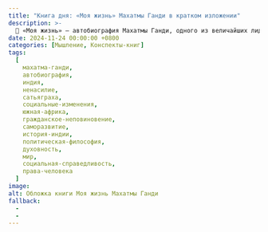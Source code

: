 ```yaml
---
title: "Книга дня: «Моя жизнь» Махатмы Ганди в кратком изложении"
description: >-
  🌿 «Моя жизнь» — автобиография Махатмы Ганди, одного из величайших лидеров мира, в которой он откровенно рассказывает о своем пути к духовному просветлению и борьбе за независимость Индии с помощью принципов ненасилия и правды. Узнайте, как Махатма Ганди прошел путь от юности до лидера Индии. Книга "Моя жизнь" раскрывает силу ненасилия и истины. Читайте обзор!
date: 2024-11-24 00:00:00 +0800
categories: [Мышление, Конспекты-книг]
tags:
  [
    махатма-ганди,
    автобиография,
    индия,
    ненасилие,
    сатьяграха,
    социальные-изменения,
    южная-африка,
    гражданское-неповиновение,
    саморазвитие,
    история-индии,
    политическая-философия,
    духовность,
    мир,
    социальная-справедливость,
    права-человека
  ]
image: 
alt: Обложка книги Моя жизнь Махатмы Ганди
fallback:
  - 
  - 
---
```


